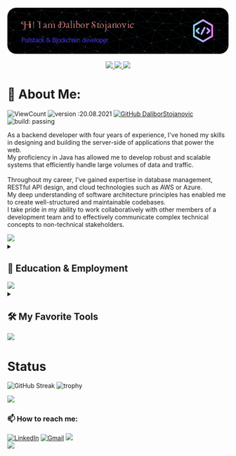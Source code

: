 [![bg][banner]][website]

<p id="socialIcons" align="center">
    <a href="https://linkedin.com/in/milblue789" alt="LinkedIn">
        <img src="https://img.shields.io/badge/-LinkedIn-blue?style=flat-square&logo=linkedin" />
    </a>
    <a href="https://hackerrank.com/milblue789" alt="HackerRank">
        <img src="https://img.shields.io/badge/-HackerRank-3a424f?style=flat-square&logo=hackerrank" />
    </a>
    <a href="https://stackoverflow.com/users/13870209/milblue789" alt="StackOverflow">
        <img src="https://img.shields.io/badge/-StackOverflow-FE7A16?style=flat-square&logo=stack-overflow&logoColor=white" />
    </a>
</p>

# 💫 About Me:

<!-- ![](https://komarev.com/ghpvc/?username=DaliborStojanovic&color=447ff7&label=Visitor+count) -->

![ViewCount](https://views.whatilearened.today/views/github/DaliborStojanovic/views.svg)
![version :20.08.2021](https://img.shields.io/badge/version-20.08.2021-informational)
[![GitHub DaliborStojanovic](https://img.shields.io/github/followers/DaliborStojanovic?label=follow&style=social)](https://github.com/DaliborStojanovic)
![build: passing](https://img.shields.io/badge/build-passing-success)

As a backend developer with four years of experience, I've honed my skills in designing and building the server-side of applications that power the web. <br>My proficiency in Java has allowed me to develop robust and scalable systems that efficiently handle large volumes of data and traffic.<br><br>Throughout my career, I've gained expertise in database management, RESTful API design, and cloud technologies such as AWS or Azure.<br>My deep understanding of software architecture principles has enabled me to create well-structured and maintainable codebases.<br>I take pride in my ability to work collaboratively with other members of a development team and to effectively communicate complex technical concepts to non-technical stakeholders.<br>

<img src="https://user-images.githubusercontent.com/73097560/115834477-dbab4500-a447-11eb-908a-139a6edaec5c.gif">

<details> 
  <summary><h2>🎑 Education & Employment</h2></summary>

  <h3>📕 Education</h3>
  <table>
  <tr>
    <th>Course</th>
    <th>School/University</th>
    <th>Year of Passing</th>
    <th>Score</th>
  </tr>
  <tr>
    <td>B.E. in Computer Engineering</td>
    <td><a href="https://mu.ac.in/">Mumbai University</a></td>
    <td>2022</td>
    <td>8.76 CGPA (Current)</td>
  </tr>
  <tr>
    <td>Higher Secondary Certification</td>
    <td><a href="http://vvhs.edu.in/">Vasant Vihar High School & Junior College</a></td>
    <td>2018</td>
    <td>78.77%</td>
  </tr>
  <tr>
    <td>Secondary School Certification</td>
    <td><a href="https://kaveri.edu.in/khsg/">Dr Kalmadi Shamarao High School</a></td>
    <td>2016</td>
    <td>87%</td>
  </tr>
 </table>

 <h3>🏧 Employment</h3>
 <table>
  <tr>
    <th>Course</th>
    <th>School/University</th>
    <th>Year of Passing</th>
    <th>Score</th>
  </tr>
  <tr>
    <td>B.E. in Computer Engineering</td>
    <td><a href="https://mu.ac.in/">Mumbai University</a></td>
    <td>2022</td>
    <td>8.76 CGPA (Current)</td>
  </tr>
  <tr>
    <td>Higher Secondary Certification</td>
    <td><a href="http://vvhs.edu.in/">Vasant Vihar High School & Junior College</a></td>
    <td>2018</td>
    <td>78.77%</td>
  </tr>
  <tr>
    <td>Secondary School Certification</td>
    <td><a href="https://kaveri.edu.in/khsg/">Dr Kalmadi Shamarao High School</a></td>
    <td>2016</td>
    <td>87%</td>
  </tr>
 </table>

</details>

<img src="https://user-images.githubusercontent.com/73097560/115834477-dbab4500-a447-11eb-908a-139a6edaec5c.gif">

<details> 
  <summary><h2>🛠️ My Favorite Tools</h2></summary>
    
  <h3>👨‍💻 Programming and Markup Languages</h3>
  <p>
      <a href="#"><img alt="JavaScript" src="https://img.shields.io/badge/-JavaScript-000?&logo=JavaScript"></a>
      <a href="#"><img alt="TypeScript" src="https://img.shields.io/badge/-TypeScript-000?&logo=TypeScript"></a>
      <a href="#"><img alt="Java" src="https://img.shields.io/badge/Java-000?style=flat&logo=CoffeeScript"></a>
      <a href="#"><img alt="Kotlin" src="https://img.shields.io/badge/Kotlin-000?style=flat&logo=Kotlin&logoColor=white"></a>
      <a href="#"><img alt="Python" src="https://img.shields.io/badge/-Python-000?&logo=Python"></a>
      <a href="#"><img alt="C" src="https://img.shields.io/badge/-C-000?&logo=C"></a>
      <a href="#"><img alt="C++" src="https://img.shields.io/badge/-C++-000?&logo=c%2b%2b"></a>
      <a href="#"><img alt="Go" src="https://img.shields.io/badge/-Go-000?&logo=go"></a>
      <a href="#"><img alt="PHP" src="https://img.shields.io/badge/-PHP-000?&logo=php"></a>
      <a href="#"><img alt="Swift" src="https://img.shields.io/badge/-Swift-000?&logo=Swift"></a>
      <a href="#"><img alt="Dart" src="https://img.shields.io/badge/-Dart-000?&logo=Dart"></a>
      <a href="#"><img alt="Markdown" src="https://img.shields.io/badge/-Markdown-000?style=flat&logo=markdown"></a>
      <a href="#"><img alt="Assembly" src="https://img.shields.io/badge/-Assembly-000?&logo=asm-hex"></a>
      <a href="#"><img alt="Bash" src="https://img.shields.io/badge/-Bash-000?&logo=gnu-bash"></a>
  </p>
  
  <h3>🌐 Web Development</h3>
      ![React](https://img.shields.io/badge/-React-000?&logo=React)
      ![Vue.js](https://img.shields.io/badge/-Vue-000?&logo=vue.js)
      ![Node.js](https://img.shields.io/badge/-Node.js-000?&logo=node.js)
      ![Express.js](https://img.shields.io/badge/-Express.js-000?&logo=express)
      ![Next.js](https://img.shields.io/badge/-Next.js-000?style=flat&logo=next.js)
      ![Nestjs](https://img.shields.io/badge/-NestJS-000?style=flat&logo=nestjs)
      ![HTML](https://img.shields.io/badge/-HTML-000?style=flat&logo=HTML5)
      ![CSS](https://img.shields.io/badge/-CSS-000?style=flat&logo=CSS3)
      ![SCSS](https://img.shields.io/badge/-SCSS-000?style=flat&logo=Sass)
      ![Wordpress](https://img.shields.io/badge/Wordpress-000?style=flat&logo=wordpress)
  
  <h3>🛢 DataBase & Cloud Hosting </h3>
      ![MongoDB](https://img.shields.io/badge/-MongoDB-000?style=flat&logo=mongodb)
      ![MySQL](https://img.shields.io/badge/-MYSQL-000?&logo=MySQL)
      ![Redis](https://img.shields.io/badge/-Redis-000?&logo=Redis)
      ![PostgreSQL](https://img.shields.io/badge/-PostgreSQL-000?&logo=postgresql)
      ![SQLite](https://img.shields.io/badge/-SQLite-000?&logo=sqlite)
      ![GrqphQL](https://img.shields.io/badge/-GrqphQL-000?&logo=grqphql)
      ![Prisma](https://img.shields.io/badge/-Prisma-000?&logo=prisma)
      ![Oracle](https://img.shields.io/badge/-Oracle-000?&logo=oracle)
      ![GitHub Pages](https://img.shields.io/badge/-GitHub%20Pages-000?&logo=github)
      ![Vercel](https://img.shields.io/badge/-Vercel-000?&logo=vercel)
  
  <h3>🧰 Frameworks & Libraries</h3>
    ![Bootstrap](https://img.shields.io/badge/-Bootstrap-000?style=flat&logo=bootstrap)
    ![Flask](https://img.shields.io/badge/-Flask-000?style=flat&logo=flask)
    ![Flutter](https://img.shields.io/badge/-Flutter-000?style=flat&logo=flutter)
    ![DJango](https://img.shields.io/badge/-DJango-000?style=flat&logo=django)
    ![Laravel](https://img.shields.io/badge/-Laravel-000?style=flat&logo=laravel)
    ![Firebase](https://img.shields.io/badge/-Firebase-000?style=flat&logo=firebase)
    ![Electron](https://img.shields.io/badge/-Electron-000?style=flat&logo=electron)
    ![JUnit](https://img.shields.io/badge/-JUnit-000?style=flat&logo=check-circle)
    ![Material Design](https://img.shields.io/badge/-Material%20Design-000?style=flat&logo=material-design)
  
  <h3>👨‍🔧 IDE & Tools</h3>
      ![Visual Studio Code](https://img.shields.io/badge/-Visual%20Studio%20Code-000?style=flat&logo=visual-studio-code)
      ![Vim](https://img.shields.io/badge/Vim-000?style=flat&logo=vim)
      ![Jira](https://img.shields.io/badge/Jira-000?style=flat&logo=Jira)
      ![Sublime](https://img.shields.io/badge/SublimeText-000?style=flat&logo=sublime-text)
      ![Pycharm](https://img.shields.io/badge/Pycharm-000?style=flat&logo=pycharm)
      ![Jupyter](https://img.shields.io/badge/Jupyter-000?style=flat&logo=jupyter)
      ![Postman](https://img.shields.io/badge/Postman-000?style=flat&logo=postman)
      ![Figma](https://img.shields.io/badge/Figma-000?style=flat&logo=figma)
  
  <h3>🔧 Version Control</h3>
      ![Git](https://img.shields.io/badge/-Git-000?style=flat&logo=git)
      ![GitHub](https://img.shields.io/badge/-GitHub-000?style=flat&logo=github)
  
  <h3>🎡 Technologies</h3>
      ![AWS](https://img.shields.io/badge/-AWS-000?&logo=Amazon-AWS)
      ![Docker](https://img.shields.io/badge/-Docker-000?&logo=Docker)
      ![Kubernetes](https://img.shields.io/badge/-Kubernetes-000?&logo=Kubernetes)
      ![Linux](https://img.shields.io/badge/-Linux-000?&logo=Linux)
      ![Spring](https://img.shields.io/badge/-Spring-000?&logo=Spring)
      ![PyTorch](https://img.shields.io/badge/-PyTorch-000?&logo=PyTorch)
      ![TensorFlow](https://img.shields.io/badge/-TensorFlow-000?&logo=TensorFlow)
</details> 

<img src="https://user-images.githubusercontent.com/73097560/115834477-dbab4500-a447-11eb-908a-139a6edaec5c.gif">

# Status

![GitHub Streak](https://github-readme-streak-stats.herokuapp.com/?user=DaliborStojanovic&theme=algolia)
![trophy](https://github-profile-trophy.vercel.app/?username=DaliborStojanovic&theme=dracula&no-frame=true&margin-w=15&margin-h=15)

<img src="https://user-images.githubusercontent.com/73097560/115834477-dbab4500-a447-11eb-908a-139a6edaec5c.gif">

### 📫 How to reach me:

<div>
<a href="https://www.linkedin.com/in/milblue789/"><img alt="LinkedIn" src="https://img.shields.io/badge/linkedin%20-%230077B5.svg?&style=flat&logo=linkedin&logoColor=white"/></a>
<a href="mailto:milblue789@gmail.com"><img alt="Gmail" src="https://img.shields.io/badge/Gmail-D14836?style=flat&logo=gmail&logoColor=white" /></a>
<a href="https://instagram.com/milblue789"><img src="https://img.shields.io/badge/-Instagram_-E4405F?style=flat&logo=Instagram&logoColor=white"/></a>
<div>

<img src="https://user-images.githubusercontent.com/73097560/115834477-dbab4500-a447-11eb-908a-139a6edaec5c.gif">

[banner]: https://raw.githubusercontent.com/DaliborStojanovic/DaliborStojanovic/master/asset/github-header-image.png
[website]: https://ahsankhan.me
[github]: https://github.com/ahsankhan26
[linkedin]: https://linkedin.com/in/ahsankhan26
[hackerrank]: https://hackerrank.com/ahsankhan26
[instagram]: https://instagram.com/ahsankhan26
[stackoverflow]: https://stackoverflow.com/users/13870209/ahsan-khan
